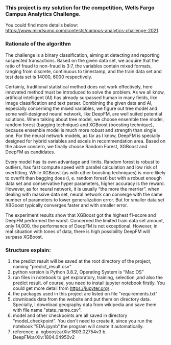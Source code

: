 ### This project is my solution for the competition, Wells Fargo Campus Analytics Challenge. 
You could find more details below: https://www.mindsumo.com/contests/campus-analytics-challenge-2021.

### Rationale of the algorithm

The challenge is a binary classification, aiming at detecting and reporting suspected transactions. Based on the given data set, we acquire that the ratio of fraud to non-fraud is 3:7, the variables contain mixed formats, ranging from discrete, continuous to timestamp, and the train data set and test data set is 14000, 6000 respectively.

Certainly, traditional statistical method does not work effectively, here innovated method must be introduced to solve the problem. As we all know, artificial intelligent (AI) has already surpassed human in many fields, like image classification and text parser. Combining the given data and AI, especially concerning the mixed variables, we figure out tree model and some well-designed neural network, like DeepFM, are well suited potential solutions. When talking about tree model, we choose ensemble tree model, random forest (bagging technique) and XGBoost (boosting technique), because ensemble model is much more robust and strength than single one. For the neural network models, as far as I know, DeepFM is specially designed for hybrid variables and excels in recommendation area. Based on the above concern, we finally choose Random Forest, XGBoost and DeepFM as candidates.

 Every model has its own advantage and limits. Random forest is robust to outliers, has fast compute speed with parallel calculation and low risk of overfitting. While XGBoost (as with other boosting techniques) is more likely to overfit than bagging does (i, e. random forest) but with a robust enough data set and conservative hyper parameters, higher accuracy is the reward. However, as for neural network, it is usually “the more the merrier”. when dealing with massive data set, neural network can converge with the same number of parameters to lower generalization error. But for smaller data set XBGoost typically converges faster and with smaller error.

The experiment results show that XGBoost got the highest f1-score and DeepFM performed the worst. Concerned the limited train data set amount, only 14,000, the performance of DeepFM is not exceptional. However, in real situation with tones of data, there is high possibility DeepFM will surpass XGBoost.

### Structure explain:

1. the predict result will be saved at the root directory of the project, naming "predict_result.csv"
2. python version is Python 3.8.2, Operating System is “Mac OS”
3. run files in notebook to get exploratory, training, selection ,and also the predict result. of course, you need to install jupyter notebook firstly. You could get more detail from https://jupyter.org/ .
4. the packages used in this project are listed on file "requirements.txt"
5. downloads data from the website and put them on directory data. Specially, I download geography data from wikipedia and save them with file name "state_name.csv".
6. model and other checkpoints are all saved in directory "model_checkpoint". You don't need to create it, since you run the notebook "EDA.ipynb",the program will create it automatically.
7. reference: a. xgboost:arXiv:1603.02754v3 b. DeepFM:arXiv:1804.04950v2